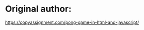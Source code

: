# Original author: 
<a href="https://copyassignment.com/pong-game-in-html-and-javascript/">https://copyassignment.com/pong-game-in-html-and-javascript/</a>
